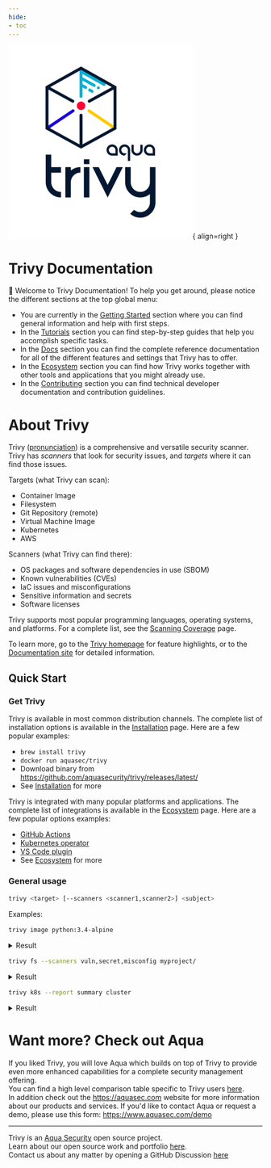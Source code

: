 ```yaml
---
hide:
- toc
---
```

![logo](imgs/logo.png){ align=right }

# Trivy Documentation

👋 Welcome to Trivy Documentation! To help you get around, please notice the different sections at the top global menu:

- You are currently in the [Getting Started] section where you can find general information and help with first steps.
- In the [Tutorials] section you can find step-by-step guides that help you accomplish specific tasks.
- In the [Docs] section you can find the complete reference documentation for all of the different features and settings that Trivy has to offer.
- In the [Ecosystem] section you can find how Trivy works together with other tools and applications that you might already use.
- In the [Contributing] section you can find technical developer documentation and contribution guidelines.

# About Trivy

Trivy ([pronunciation][pronunciation]) is a comprehensive and versatile security scanner. Trivy has *scanners* that look for security issues, and *targets* where it can find those issues.

Targets (what Trivy can scan):

- Container Image
- Filesystem
- Git Repository (remote)
- Virtual Machine Image
- Kubernetes
- AWS

Scanners (what Trivy can find there):

- OS packages and software dependencies in use (SBOM)
- Known vulnerabilities (CVEs)
- IaC issues and misconfigurations
- Sensitive information and secrets
- Software licenses

Trivy supports most popular programming languages, operating systems, and platforms. For a complete list, see the [Scanning Coverage] page.

To learn more, go to the [Trivy homepage][homepage] for feature highlights, or to the [Documentation site][Docs] for detailed information.

## Quick Start

### Get Trivy

Trivy is available in most common distribution channels. The complete list of installation options is available in the [Installation] page. Here are a few popular examples:

- `brew install trivy`
- `docker run aquasec/trivy`
- Download binary from <https://github.com/aquasecurity/trivy/releases/latest/>
- See [Installation] for more

Trivy is integrated with many popular platforms and applications. The complete list of integrations is available in the [Ecosystem] page. Here are a few popular options examples:

- [GitHub Actions](https://github.com/aquasecurity/trivy-action)
- [Kubernetes operator](https://github.com/aquasecurity/trivy-operator)
- [VS Code plugin](https://github.com/aquasecurity/trivy-vscode-extension)
- See [Ecosystem] for more

### General usage

```bash
trivy <target> [--scanners <scanner1,scanner2>] <subject>
```

Examples:

```bash
trivy image python:3.4-alpine
```

<details>
<summary>Result</summary>

<figure style="text-align: center">
  <video width="1000" autoplay muted controls loop>
    <source src="https://user-images.githubusercontent.com/1161307/171013513-95f18734-233d-45d3-aaf5-d6aec687db0e.mov" type="video/mp4" />
  </video>
  <figcaption>Demo: Vulnerability Detection</figcaption>
</figure>

</details>

```bash
trivy fs --scanners vuln,secret,misconfig myproject/
```

<details>
<summary>Result</summary>

<figure style="text-align: center">
  <video width="1000" autoplay muted controls loop>
    <source src="https://user-images.githubusercontent.com/1161307/171013917-b1f37810-f434-465c-b01a-22de036bd9b3.mov" type="video/mp4" />
  </video>
  <figcaption>Demo: Misconfiguration Detection</figcaption>
</figure>

</details>

```bash
trivy k8s --report summary cluster
```

<details>
<summary>Result</summary>

<figure style="text-align: center">
  <img src="imgs/secret-demo.gif" width="1000">
  <figcaption>Demo: Secret Detection</figcaption>
</figure>

</details>

# Want more? Check out Aqua

If you liked Trivy, you will love Aqua which builds on top of Trivy to provide even more enhanced capabilities for a complete security management offering.  
You can find a high level comparison table specific to Trivy users [here](https://github.com/aquasecurity/resources/blob/main/trivy-aqua.md).  
In addition check out the <https://aquasec.com> website for more information about our products and services.
If you'd like to contact Aqua or request a demo, please use this form: <https://www.aquasec.com/demo>

---

Trivy is an [Aqua Security][aquasec] open source project.  
Learn about our open source work and portfolio [here][oss].  
Contact us about any matter by opening a GitHub Discussion [here][discussions]

[Ecosystem]: ./ecosystem/index.md
[Installation]: getting-started/installation.md
[pronunciation]: getting-started/faq.md#how-to-pronounce-the-name-trivy
[Scanning Coverage]: ./docs/coverage/index.md

[aquasec]: https://aquasec.com
[oss]: https://www.aquasec.com/products/open-source-projects/
[discussions]: https://github.com/aquasecurity/trivy/discussions

[homepage]: https://trivy.dev
[Tutorials]: ./tutorials/overview
[Docs]: ./docs
[Getting Started]: ./
[Contributing]: ./community/contribute/issue
